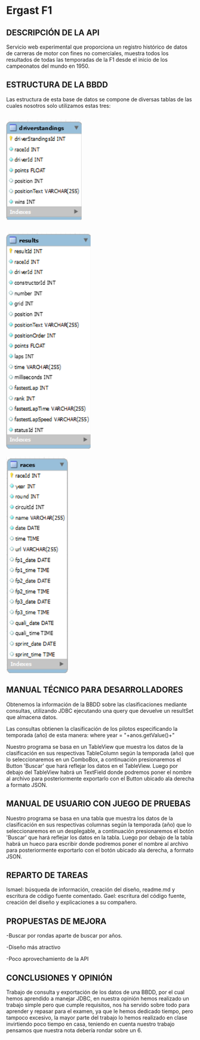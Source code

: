 # Ergast F1

## DESCRIPCIÓN DE LA API
Servicio web experimental que proporciona un registro histórico de datos de carreras de motor con fines no comerciales, muestra todos los resultados de todas las temporadas de la F1 desde el inicio de los campeonatos del mundo en 1950.

## ESTRUCTURA DE LA BBDD
Las estructura de esta base de datos se compone de diversas tablas de las cuales nosotros solo utilizamos estas tres:

![img_2.png](img/img_2.png)
-
![img_1.png](img/img_1.png)
-
![img.png](img/img.png)


## MANUAL TÉCNICO PARA DESARROLLADORES
Obtenemos la información de la BBDD sobre las clasificaciones mediante consultas, utilizando JDBC ejecutando una query que devuelve un resultSet que almacena datos.

Las consultas obtienen la clasificación de los pilotos especificando la temporada (año) de esta manera:
where year = "+anos.getValue()+"

Nuestro programa se basa en un TableView que muestra los datos de la clasificación en sus respectivas TableColumn según la temporada (año) que lo seleccionaremos en un ComboBox, a continuación presionaremos el Button 'Buscar' que hará reflejar los datos en el TableView.
Luego por debajo del TableView habrá un TextField donde podremos poner el nombre al archivo para posteriormente exportarlo con el Button ubicado ala derecha a formato JSON.

## MANUAL DE USUARIO CON JUEGO DE PRUEBAS

Nuestro programa se basa en una tabla que muestra los datos de la clasificación en sus respectivas columnas según la temporada (año) que lo seleccionaremos en un desplegable, a continuación presionaremos el botón 'Buscar' que hará reflejar los datos en la tabla.
Luego por debajo de la tabla habrá un hueco para escribir donde podremos poner el nombre al archivo para posteriormente exportarlo con el botón ubicado ala derecha, a formato JSON.

## REPARTO DE TAREAS
Ismael: búsqueda de información, creación del diseño, readme.md y escritura de código fuente comentado.
Gael: escritura del código fuente, creación del diseño y explicaciones a su compañero.

## PROPUESTAS DE MEJORA
-Buscar por rondas aparte de buscar por años.

-Diseño más atractivo

-Poco aprovechamiento de la API
## CONCLUSIONES Y OPINIÓN
Trabajo de consulta y exportación de los datos de una BBDD, por el cual hemos aprendido a manejar JDBC, en nuestra opinión hemos realizado un trabajo simple pero que cumple requisitos, nos ha servido sobre todo para aprender y repasar para el examen, ya que le hemos dedicado tiempo, pero tampoco excesivo, la mayor parte del trabajo lo hemos realizado en clase invirtiendo poco tiempo en casa, teniendo en cuenta nuestro trabajo pensamos que nuestra nota debería rondar sobre un 6.